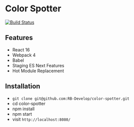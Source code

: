 # Color Spotter

[![Build Status](https://travis-ci.org/RB-Develop/color-spotter.svg?branch=master)](https://travis-ci.org/RB-Develop/color-spotter)

## Features

* React 16
* Webpack 4
* Babel
* Staging ES Next Features
* Hot Module Replacement

## Installation

* `git clone git@github.com:RB-Develop/color-spotter.git`
* cd color-spotter
* npm install
* npm start
* visit `http://localhost:8080/`
